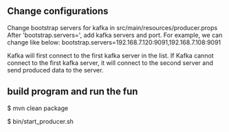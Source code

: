 ## Change configurations

Change bootstrap servers for kafka in src/main/resources/producer.props
After 'bootstrap.servers=', add kafka servers and port.
For example, we can change like below:
bootstrap.servers=192.168.7.120:9091,192.168.7.108:9091

Kafka will first connect to the first kafka server in the list.
If Kafka cannot connect to the first kafka server, it will connect to
the second server and send produced data to the server.

## build program and run the fun

$ mvn clean package

$ bin/start_producer.sh
